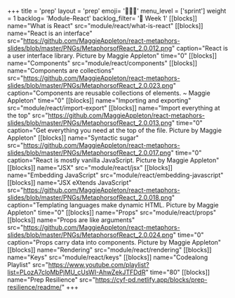 +++
title = 'prep'
layout = 'prep'
emoji= '🧑🏾‍💻'
menu_level = ['sprint']
weight = 1
backlog= 'Module-React'
backlog_filter= '📅 Week 1'
[[blocks]]
name="What is React"
src="module/react/what-is-react"
[[blocks]]
name="React is an interface"
src="https://github.com/MaggieAppleton/react-metaphors-slides/blob/master/PNGs/MetaphorsofReact_2.0.012.png"
caption="React is a user interface library. Picture by Maggie Appleton"
time="0"
[[blocks]]
name="Components"
src="module/react/components"
[[blocks]]
name="Components are collections"
src="https://github.com/MaggieAppleton/react-metaphors-slides/blob/master/PNGs/MetaphorsofReact_2.0.023.png"
caption="Components are reusable collections of elements. ~ Maggie Appleton"
time="0"
[[blocks]]
name="Importing and exporting"
src="module/react/import-export"
[[blocks]]
name="Import everything at the top"
src="https://github.com/MaggieAppleton/react-metaphors-slides/blob/master/PNGs/MetaphorsofReact_2.0.013.png"
time="0"
caption="Get everything you need at the top of the file. Picture by Maggie Appleton"
[[blocks]]
name="Syntactic sugar"
src="https://github.com/MaggieAppleton/react-metaphors-slides/blob/master/PNGs/MetaphorsofReact_2.0.017.png"
time="0"
caption="React is mostly vanilla JavaScript. Picture by Maggie Appleton"
[[blocks]]
name="JSX"
src="module/react/jsx"
[[blocks]]
name="Embedding JavaScript"
src="module/react/embedding-javascript"
[[blocks]]
name="JSX eXtends JavaScript"
src="https://github.com/MaggieAppleton/react-metaphors-slides/blob/master/PNGs/MetaphorsofReact_2.0.018.png"
caption="Templating languages make dynamic HTML. Picture by Maggie Appleton"
time="0"
[[blocks]]
name="Props"
src="module/react/props"
[[blocks]]
name="Props are like arguments"
src="https://github.com/MaggieAppleton/react-metaphors-slides/blob/master/PNGs/MetaphorsofReact_2.0.024.png"
time="0"
caption="Props carry data into components. Picture by Maggie Appleton"
[[blocks]]
name="Rendering"
src="module/react/rendering"
[[blocks]]
name="Keys"
src="module/react/keys"
[[blocks]]
name="Codealong Playlist"
src="https://www.youtube.com/playlist?list=PLozA7cloMbPjMU_cUsWI-AhwZekJTFDdR"
time="80"
[[blocks]]
name="Prep Resilience"
src="https://cyf-pd.netlify.app/blocks/prep-resilience/readme/"
+++
